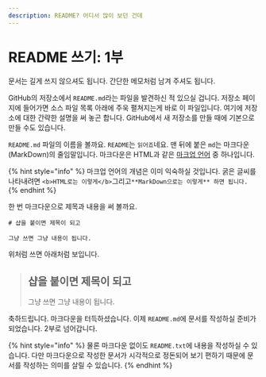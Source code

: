 ```yaml
---
description: README? 어디서 많이 보던 건데
---
```


# README 쓰기: 1부

문서는 길게 쓰지 않으셔도 됩니다. 간단한 메모처럼 남겨 주셔도 됩니다.

GitHub의 저장소에서 `README.md`라는 파일을 발견하신 적 있으실 겁니다. 저장소 페이지에 들어가면 소스 파일 목록 아래에 주욱 펼쳐지는게 바로 이 파일입니다. 여기에 저장소에 대한 간략한 설명을 써 놓곤 합니다. GitHub에서 새 저장소를 만들 때에 기본으로 만들 수도 있습니다.

`README.md` 파일의 이름을 볼까요. `README`는 `읽어죠`네요. 맨 뒤에 붙은 `md`는 마크다운\(MarkDown\)의 줄임말입니다. 마크다운은 HTML과 같은 [마크업 언어](https://ko.wikipedia.org/wiki/마크업_언어) 중 하나입니다.

{% hint style="info" %}
마크업 언어의 개념은 이미 익숙하실 것입니다. 굵은 글씨를 나타내려면 `<b>HTML로는 이렇게</b>`그리고`**MarkDown으로는 이렇게** 하면 됩니다.`
{% endhint %}

한 번 마크다운으로 제목과 내용을 써 볼까요.

```text
# 샵을 붙이면 제목이 되고

그냥 쓰면 그냥 내용이 됩니다.
```

위처럼 쓰면 아래처럼 보입니다.

> ## 샵을 붙이면 제목이 되고
>
> 그냥 쓰면 그냥 내용이 됩니다.

축하드립니다. 마크다운을 터득하셨습니다. 이제 `README.md`에 문서를 작성하실 준비가 되었습니다. 2부로 넘어갑니다.

{% hint style="info" %}
물론 마크다운 없이도 `README.txt`에 내용을 작성하실 수 있습니다. 다만 마크다운으로 작성한 문서가 시각적으로 정돈되어 보기 편하기 때문에 문서를 작성하는 의미를 살릴 수 있습니다.
{% endhint %}



